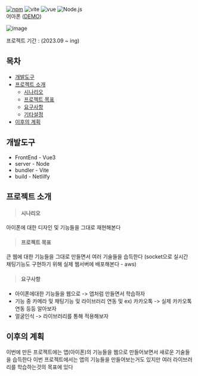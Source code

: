 <!-- 현 npm 버전 16.3.0 -> 버전적는곳이 없다(일단 17.0.0으로 보류 -> 추후에 현 버전으로 바꾼다) -->
[![npm](https://img.shields.io/npm/v/standard.svg)](https://www.npmjs.com/package/npm-auto-version)
![vite](https://img.shields.io/badge/Vite-646CFF)
![vue](https://img.shields.io/badge/Vue3-4FC08D)
![Node.js](https://img.shields.io/badge/Node.js-339933)
<br />
어아폰 ([DEMO]())

![image]()

프로젝트 기간 : (2023.09 ~ ing)


## 목차
* <a href="#개발도구">개발도구</a>
* <a href="#프로젝트-소개">프로젝트 소개</a>
  * <a href="#시나리오">시나리오</a>
  * <a href="#프로젝트-목표">프로젝트 목표</a>
  * <a href="#요구사항">요구사항</a>
  * <a href="#기타설정">기타설정</a>
* <a href="#이후의-계획">이후의 계획</a>


## 개발도구
* FrontEnd - Vue3
* server - Node
* bundler - Vite
* build - Netlilfy

## 프로젝트 소개
> #### 시나리오

아이폰에 대한 디자인 및 기능들을 그대로 재현해본다

> #### 프로젝트 목표

큰 웹에 대한 기능들을 그대로 만들면서 여러 기술들을 습득한다 (socket으로 실시간 채팅기능도 구현하기 위해 실제 웹서버에 배포해본다 - aws)

> #### 요구사항
* 아이폰에대한 기능들을 웹으로 -> 앱처럼 만들면서 학습하자
* 기능 중 카메라 및 채팅기능 및 라이브러리 연동 및 ex) 카카오톡 -> 실제 카카오톡 연동 등등 알아보자
* 얼굴인식 -> 라이브러리를 통해 적용해보자


## 이후의 계획
이번에 만든 프로젝트에는 앱(아이폰)의 기능들을 웹으로 만들어보면서 새로운 기술들을 습득한다
이번 프로젝트에서는 앱의 기능들을 만들어보는거도 있지만 여러 라이브러리를 학습하는것의 목표에 있다
